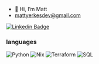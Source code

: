 - 👋 Hi, I’m Matt
- mattyerkesdev@gmail.com

[![Linkedin Badge](https://img.shields.io/badge/-LinkedIn-0e76a8?style=flat-square&logo=Linkedin&logoColor=white)](https://linkedin.com/in/matthewyerkes)

### languages

![Python](https://img.shields.io/badge/-Python-black?style=flat-square&logo=Python)
![Nix](https://img.shields.io/badge/-Nix-black?style=flat-square&logo=nixos)
![Terraform](https://img.shields.io/badge/-Terraform-black?style=flat-square&logo=terraform)
![SQL](https://img.shields.io/badge/-SQL-000?&logo=postgresql)
